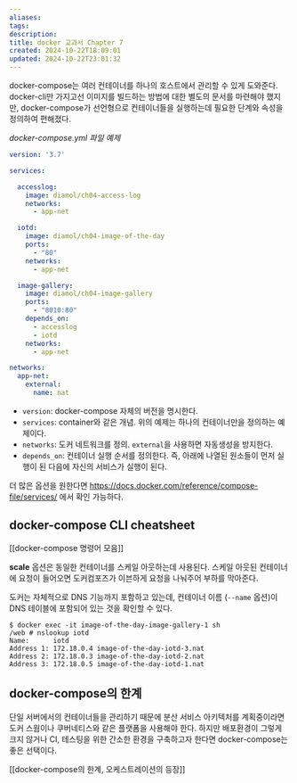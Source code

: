 ```yaml
---
aliases: 
tags: 
description:
title: docker 교과서 Chapter 7
created: 2024-10-22T18:09:01
updated: 2024-10-22T23:01:32
---
```

docker-compose는 여러 컨테이너를 하나의 호스트에서 관리할 수 있게 도와준다. docker-cli만 가지고선 이미지를 빌드하는 방법에 대한 별도의 문서를 마련해야 했지만, docker-compose가 선언형으로 컨테이너들을 실행하는데 필요한 단계와 속성을 정의하여 편해졌다.

*docker-compose.yml 파일 예제*

```yml
version: '3.7'

services:

  accesslog:
    image: diamol/ch04-access-log
    networks:
      - app-net

  iotd:
    image: diamol/ch04-image-of-the-day
    ports:
      - "80"
    networks:
      - app-net

  image-gallery:
    image: diamol/ch04-image-gallery
    ports:
      - "8010:80" 
    depends_on:
      - accesslog
      - iotd
    networks:
      - app-net

networks:
  app-net:
    external:
      name: nat
```

- `version`: docker-compose 자체의 버전을 명시한다.
- `services`: container와 같은 개념. 위의 예제는 하나의 컨테이너만을 정의하는 예제이다.
- `networks`: 도커 네트워크를 정의. `external`을 사용하면 자동생성을 방지한다.
- `depends_on`: 컨테이너 실행 순서를 정의한다. 즉, 아래에 나열된 원소들이 먼저 실행이 된 다음에 자신의 서비스가 실행이 된다.

더 많은 옵션을 원한다면 <https://docs.docker.com/reference/compose-file/services/> 에서 확인 가능하다.

## docker-compose CLI cheatsheet

[[docker-compose 명령어 모음]]

**scale** 옵션은 동일한 컨테이너를 스케일 아웃하는데 사용된다. 스케일 아웃된 컨테이너에 요청이 들어오면 도커컴포즈가 이븐하게 요청을 나눠주어 부하를 막아준다. 

도커는 자체적으로 DNS 기능까지 포함하고 있는데, 컨테이너 이름 (`--name` 옵션)이 DNS 테이블에 포함되어 있는 것을 확인할 수 있다.

```
$ docker exec -it image-of-the-day-image-gallery-1 sh
/web # nslookup iotd
Name:      iotd
Address 1: 172.18.0.4 image-of-the-day-iotd-3.nat
Address 2: 172.18.0.3 image-of-the-day-iotd-2.nat
Address 3: 172.18.0.5 image-of-the-day-iotd-1.nat
```

## docker-compose의 한계

단일 서버에서의 컨테이너들을 관리하기 때문에 분산 서비스 아키텍처를 계획중이라면 도커 스웜이나 쿠버네티스와 같은 플랫폼을 사용해야 한다. 하지만 배포환경이 그렇게 크지 않거나 CI, 테스팅을 위한 간소한 환경을 구축하고자 한다면 docker-compose는 좋은 선택이다.

[[docker-compose의 한계, 오케스트레이션의 등장]]
